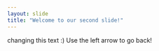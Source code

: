 ```yaml
---
layout: slide
title: "Welcome to our second slide!"
---
```

changing this text :)
Use the left arrow to go back!
